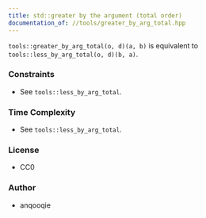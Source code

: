 ```yaml
---
title: std::greater by the argument (total order)
documentation_of: //tools/greater_by_arg_total.hpp
---
```


`tools::greater_by_arg_total(o, d)(a, b)` is equivalent to `tools::less_by_arg_total(o, d)(b, a)`.

### Constraints
- See `tools::less_by_arg_total`.

### Time Complexity
- See `tools::less_by_arg_total`.

### License
- CC0

### Author
- anqooqie
